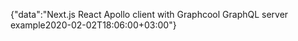 {"data":"Next.js React Apollo client with Graphcool GraphQL server example2020-02-02T18:06:00+03:00"}
